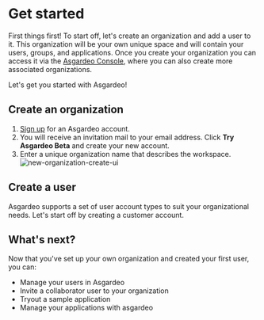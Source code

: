 # Get started

First things first! To start off, let's create an organization and add a user to it. This organization will be your 
own unique space and will contain your users, groups, and applications. Once you create your organization you can 
access it via the [Asgardeo Console](https://console.asgardeo.io/login), where  you can also create more associated 
organizations.

Let's get you started with Asgardeo!

## Create an organization

1. [Sign up](https://wso2.com/asgardeo) for an Asgardeo account.
2. You will receive an invitation mail to your email address. Click **Try Asgardeo Beta** and create your new account.
3. Enter a unique organization name that describes the workspace.
    <img :src="$withBase('/assets/img/guides/get-started/create-organization.png')" alt="new-organization-create-ui">

## Create a user

Asgardeo supports a set of user account types to suit your organizational needs. Let's start off by creating a 
customer account.

<CommonGuide guide='guides/fragments/onboard-user-with-password.md'/>

## What's next?

Now that you've set up your own organization and created your first user, you can:

- <a :href="$withBase('/guides/users/')">Manage your users in Asgardeo</a>
- <a :href="$withBase('/guides/users/manage-collaborators/')">Invite a collaborator user to your organization</a>
- <a :href="$withBase('/quickstarts/')">Tryout a sample application</a>
- <a :href="$withBase('/guides/applications/')">Manage your applications with asgardeo</a>